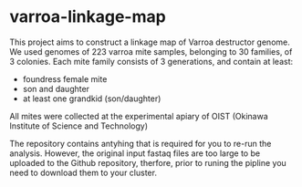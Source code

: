 # varroa-linkage-map

This project aims to construct a linkage map of Varroa destructor genome.
We used genomes of 223 varroa mite samples, belonging to 30 families, of 3 colonies.
Each mite family consists of 3 generations, and contain at least:
- foundress female mite
- son and daughter
- at least one grandkid (son/daughter)

All mites were collected at the experimental apiary of OIST (Okinawa Institute of Science and Technology) 

The repository contains antyhing that is required for you to re-run the analysis.
However, the original input fastaq files are too large to be uploaded to the Github repository, therfore, prior to runing the pipline you need to download them to your cluster. 
